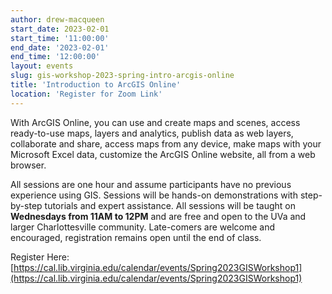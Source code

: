 ```yaml
---
author: drew-macqueen
start_date: 2023-02-01
start_time: '11:00:00'
end_date: '2023-02-01'
end_time: '12:00:00'
layout: events
slug: gis-workshop-2023-spring-intro-arcgis-online
title: 'Introduction to ArcGIS Online'
location: 'Register for Zoom Link'
---
```


With ArcGIS Online, you can use and create maps and scenes, access ready-to-use maps, layers and analytics, publish data as web layers, collaborate and share, access maps from any device, make maps with your Microsoft Excel data, customize the ArcGIS Online website, all from a web browser.

All sessions are one hour and assume participants have no previous experience using GIS.  Sessions will be hands-on demonstrations with step-by-step tutorials and expert assistance.  All sessions will be taught on **Wednesdays from 11AM to 12PM** and are free and open to the UVa and larger Charlottesville community. Late-comers are welcome and encouraged, registration remains open until the end of class.

Register Here: [https://cal.lib.virginia.edu/calendar/events/Spring2023GISWorkshop1](https://cal.lib.virginia.edu/calendar/events/Spring2023GISWorkshop1)
